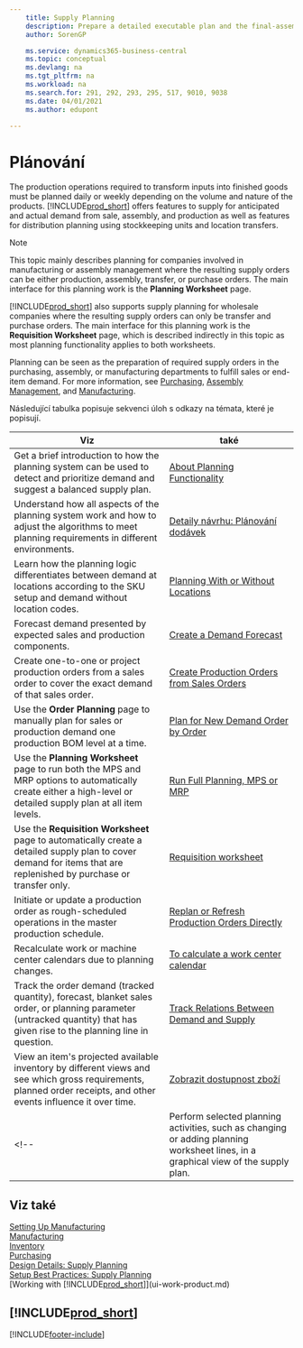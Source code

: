 ```yaml
---
    title: Supply Planning
    description: Prepare a detailed executable plan and the final-assembly production schedule for sales and production demand.
    author: SorenGP

    ms.service: dynamics365-business-central
    ms.topic: conceptual
    ms.devlang: na
    ms.tgt_pltfrm: na
    ms.workload: na
    ms.search.for: 291, 292, 293, 295, 517, 9010, 9038
    ms.date: 04/01/2021
    ms.author: edupont

---
```

# Plánování

The production operations required to transform inputs into finished goods must be planned daily or weekly depending on the volume and nature of the products. [!INCLUDE[prod_short](includes/prod_short.md)] offers features to supply for anticipated and actual demand from sale, assembly, and production as well as features for distribution planning using stockkeeping units and location transfers.

> [!NOTE]
> This topic mainly describes planning for companies involved in manufacturing or assembly management where the resulting supply orders can be either production, assembly, transfer, or purchase orders. The main interface for this planning work is the **Planning Worksheet** page.
>
> [!INCLUDE[prod_short](includes/prod_short.md)] also supports supply planning for wholesale companies where the resulting supply orders can only be transfer and purchase orders. The main interface for this planning work is the **Requisition Worksheet** page, which is described indirectly in this topic as most planning functionality applies to both worksheets.

Planning can be seen as the preparation of required supply orders in the purchasing, assembly, or manufacturing departments to fulfill sales or end-item demand. For more information, see [Purchasing](purchasing-manage-purchasing.md), [Assembly Management](assembly-assemble-items.md), and [Manufacturing](production-manage-manufacturing.md).

Následující tabulka popisuje sekvenci úloh s odkazy na témata, které je popisují.

| **Viz** | **také** |
|------------|-------------|  
| Get a brief introduction to how the planning system can be used to detect and prioritize demand and suggest a balanced supply plan. | [About Planning Functionality](production-about-planning-functionality.md) |
| Understand how all aspects of the planning system work and how to adjust the algorithms to meet planning requirements in different environments. | [Detaily návrhu: Plánování dodávek](design-details-supply-planning.md) |
| Learn how the planning logic differentiates between demand at locations according to the SKU setup and demand without location codes. | [Planning With or Without Locations](production-planning-with-without-locations.md) |
| Forecast demand presented by expected sales and production components. | [Create a Demand Forecast](production-how-to-create-a-forecast.md) |
| Create one-to-one or project production orders from a sales order to cover the exact demand of that sales order. | [Create Production Orders from Sales Orders](production-how-to-create-production-orders-from-sales-orders.md) |
| Use the **Order Planning** page to manually plan for sales or production demand one production BOM level at a time. | [Plan for New Demand Order by Order](production-how-to-plan-for-new-demand.md) |
| Use the **Planning Worksheet** page to run both the MPS and MRP options to automatically create either a high-level or detailed supply plan at all item levels. | [Run Full Planning, MPS or MRP](production-how-to-run-mps-and-mrp.md) |
| Use the **Requisition Worksheet** page to automatically create a detailed supply plan to cover demand for items that are replenished by purchase or transfer only. | [Requisition worksheet](production-about-planning-functionality.md#requisition-worksheet) |
| Initiate or update a production order as rough-scheduled operations in the master production schedule. | [Replan or Refresh Production Orders Directly](production-how-to-replan-refresh-production-orders.md) |
| Recalculate work or machine center calendars due to planning changes. | [To calculate a work center calendar](production-how-to-create-work-center-calendars.md#to-calculate-a-work-center-calendar) |
| Track the order demand (tracked quantity), forecast, blanket sales order, or planning parameter (untracked quantity) that has given rise to the planning line in question. | [Track Relations Between Demand and Supply](production-how-track-demand-supply.md) |
| View an item's projected available inventory by different views and see which gross requirements, planned order receipts, and other events influence it over time. | [Zobrazit dostupnost zboží](inventory-how-availability-overview.md) |
<!--|Perform selected planning activities, such as changing or adding planning worksheet lines, in a graphical view of the supply plan.|[Modify Planning Suggestions in a Graphical View](production-how-to-modify-planning-suggestions-in-a-graphical-view.md)|-->

## Viz také

[Setting Up Manufacturing](production-configure-production-processes.md)  
[Manufacturing](production-manage-manufacturing.md)  
[Inventory](inventory-manage-inventory.md)  
[Purchasing](purchasing-manage-purchasing.md)  
[Design Details: Supply Planning](design-details-supply-planning.md)  
[Setup Best Practices: Supply Planning](setup-best-practices-supply-planning.md)  
[Working with [!INCLUDE[prod_short](includes/prod_short.md)]](ui-work-product.md)

## [!INCLUDE[prod_short](includes/free_trial_md.md)]


[!INCLUDE[footer-include](includes/footer-banner.md)]
